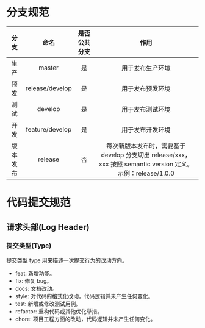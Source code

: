 # 分支规范
| 分支 | 命名 | 是否公共分支 | 作用 |
| :---: | :---: | :---: | :---: |
| 生产| master | 是 | 用于发布生产环境 |
| 预发 | release/develop | 是 | 用于发布预发环境 |
| 测试 | develop | 是 | 用于发布测试环境 |
| 开发 | feature/develop | 是 | 用于发布开发环境 |
| 版本发布| release | 否 |每次新版本发布时，需要基于 develop 分支切出 release/xxx，xxx 按照 semantic version 定义。示例：release/1.0.0 |

# 代码提交规范

## 请求头部(Log Header)

### 提交类型(Type)

提交类型 type 用来描述一次提交行为的改动方向。

- feat: 新增功能。
- fix: 修复 bug。
- docs: 文档改动。
- style: 对代码的格式化改动，代码逻辑并未产生任何变化。
- test: 新增或修改测试用例。
- refactor: 重构代码或其他优化举措。
- chore: 项目工程方面的改动，代码逻辑并未产生任何变化。